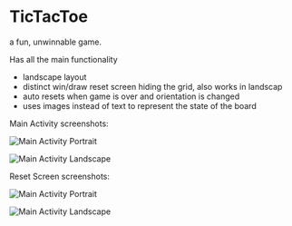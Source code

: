 # TicTacToe
a fun, unwinnable game.

Has all the main functionality 

+ landscape layout
+ distinct win/draw reset screen hiding the grid, also works in landscap
+ auto resets when game is over and orientation is changed
+ uses images instead of text to represent the state of the board

Main Activity screenshots: 

![Main Activity Portrait](https://raw.githubusercontent.com/Toekaan/Friendstr/docs.img.png)

![Main Activity Landscape](https://raw.githubusercontent.com/Toekaan/Friendstr/docs.img.png)


Reset Screen screenshots:

![Main Activity Portrait](https://raw.githubusercontent.com/Toekaan/Friendstr/docs.img.png)

![Main Activity Landscape](https://raw.githubusercontent.com/Toekaan/Friendstr/docs.img.png)

